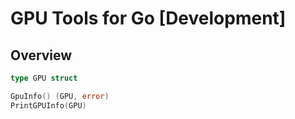 # GPU Tools for Go [Development]

## Overview

```go
type GPU struct

GpuInfo() (GPU, error)
PrintGPUInfo(GPU)
```
